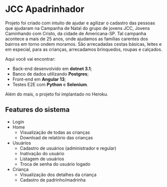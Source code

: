 # JCC Apadrinhador

Projeto foi criado com intuito de ajudar e agilizar o cadastro das pessoas que ajudaram
na Campanha de Natal do grupo de jovens JCC, Jovens Caminhando com Cristo, da cidade de Americana-SP.
Tal campanha acontece a mais de 25 anos, onde ajudamos as famílias carentes dos bairros em torno ondem moramos. 
São arrecadadas cestas básicas, leites e em especial, para as crianças, arrecadamos brinquedos, roupas e calçados.

Aqui você vai encontrar: 
* Back-end desenvolvido em **dotnet 3.1**;
* Banco de dados utilizando **Postgres**;
* Front-end em **Angular 13**;
* Testes E2E com **Python** e **Selenium**.

Além do mais, o projeto foi implantado no Heroku.

## Features do sistema
* Login
* Home
  * Visualização de todas as crianças
  * Download de relatório das crianças
* Usuários
  * Cadastro de usuários (administrador e regular)
  * Inativação do usuário
  * Listagem de usuários
  * Troca de senha do usuário logado
* Criança
  * Visualização dos detalhes da criança
  * Cadastro de padrinho/madrinha
